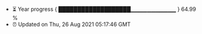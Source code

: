 - ⏳ Year progress { ███████████████████▁▁▁▁▁▁▁▁▁▁▁ } 64.99 %
- ⏰ Updated on Thu, 26 Aug 2021 05:17:46 GMT

